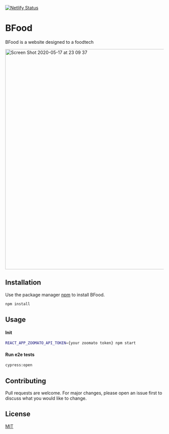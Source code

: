 [![Netlify Status](https://api.netlify.com/api/v1/badges/07044f62-18e5-4ec2-afe9-67832d02eb5d/deploy-status)](https://app.netlify.com/sites/flamboyant-hermann-36f658/deploys)

# BFood

BFood is a website designed to a foodtech

<img width="700px" alt="Screen Shot 2020-05-17 at 23 09 37" src="https://user-images.githubusercontent.com/22858307/82168086-2f0a3000-9894-11ea-8f83-307e3775d900.png">


## Installation

Use the package manager [npm](https://www.npmjs.com/package/stable/) to install BFood.

```bash
npm install
```

## Usage

#### Init
```bash
REACT_APP_ZOOMATO_API_TOKEN={your zoomato token} npm start
```

#### Run e2e tests
```bash
cypress:open
```

## Contributing
Pull requests are welcome. For major changes, please open an issue first to discuss what you would like to change.

## License
[MIT](https://choosealicense.com/licenses/mit/)
